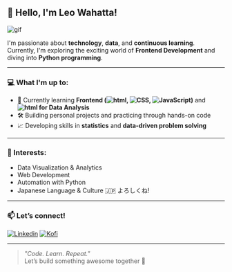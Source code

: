 ## 👋 Hello, I'm Leo Wahatta!

![gif](https://media2.giphy.com/media/v1.Y2lkPTZjMDliOTUyd3U0YTYxc2pyaWdjb3l3djFsMWR6NDZpcWcwNjJ5YndsZmJpYTd1MyZlcD12MV9pbnRlcm5hbF9naWZfYnlfaWQmY3Q9Zw/To1m6F9M8fLcEhul6H/giphy.gif) 

I'm passionate about **technology**, **data**, and **continuous learning**.  
Currently, I'm exploring the exciting world of **Frontend Development** and diving into **Python programming**.

---

### 💻 What I'm up to:
- 🌱 Currently learning **Frontend (![html](https://img.shields.io/badge/HTML5-E34F26?style=for-the-badge&logo=html5&logoColor=white), ![CSS](https://img.shields.io/badge/CSS3-1572B6?style=for-the-badge&logo=css3&logoColor=white), ![JavaScript](https://img.shields.io/badge/JavaScript-323330?style=for-the-badge&logo=javascript&logoColor=F7DF1E))** and **![html](https://img.shields.io/badge/Python-FFD43B?style=for-the-badge&logo=python&logoColor=blue) for Data Analysis**
- 🛠️ Building personal projects and practicing through hands-on code
- 📈 Developing skills in **statistics** and **data-driven problem solving**

---

### 🧠 Interests:
- Data Visualization & Analytics  
- Web Development  
- Automation with Python  
- Japanese Language & Culture 🇯🇵 よろしくね!

---

### 📫 Let’s connect!

[![Linkedin](https://img.shields.io/badge/LinkedIn-0077B5?style=for-the-badge&logo=linkedin&logoColor=white)](https://www.linkedin.com/in/leowahata/) [![Kofi](https://img.shields.io/badge/Ko--fi-F16061?style=for-the-badge&logo=ko-fi&logoColor=white)](https://www.ko-fi.com/leowahatta)

---

> _"Code. Learn. Repeat."_  
Let’s build something awesome together 🚀
